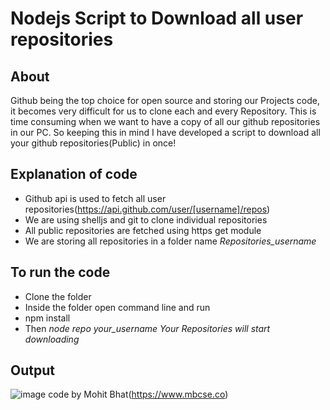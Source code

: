# Nodejs Script to Download all user repositories

## About 
Github being the top choice for open source and storing our Projects code, it becomes very difficult for us to clone each and every Repository. This is time consuming when we want to have a copy of all our github repositories in our PC. So keeping this in mind I have developed a script to download all your github repositories(Public) in once!

## Explanation of code
- Github api is used to fetch all user repositories(https://api.github.com/user/[username]/repos)
- We are using shelljs and git to clone individual repositories
- All public repositories are fetched using https get module
- We are storing all repositories in a folder name *Repositories_username*

## To run the code
- Clone the folder
- Inside the folder open command line and run
- npm install
- Then *node repo your_username*
*Your Repositories will start downloading*

## Output 
![image](https://github.com/mbcse/Rotten-Scripts/blob/download_repositories/Download_All_Repos/repo_output.png)
code by Mohit Bhat(https://www.mbcse.co)
